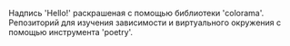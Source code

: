 Надпись 'Hello!' раскрашеная с помощью библиотеки 'colorama'.
Репозиторий для изучения зависимости и виртуального окружения с помощью инструмента 'poetry'.
